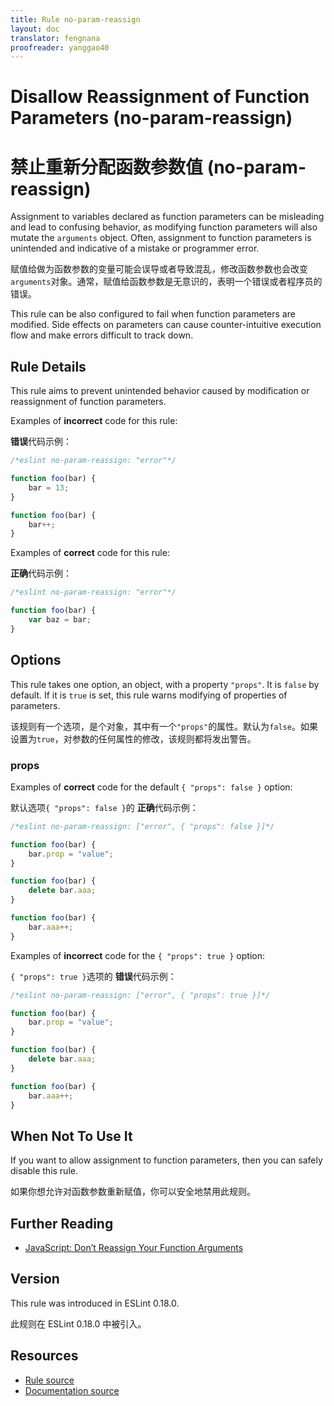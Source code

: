 ```yaml
---
title: Rule no-param-reassign
layout: doc
translator: fengnana
proofreader: yanggao40
---
```

<!-- Note: No pull requests accepted for this file. See README.md in the root directory for details. -->

# Disallow Reassignment of Function Parameters (no-param-reassign)

# 禁止重新分配函数参数值 (no-param-reassign)

Assignment to variables declared as function parameters can be misleading and lead to confusing behavior, as modifying function parameters will also mutate the `arguments` object. Often, assignment to function parameters is unintended and indicative of a mistake or programmer error.

赋值给做为函数参数的变量可能会误导或者导致混乱，修改函数参数也会改变`arguments`对象。通常，赋值给函数参数是无意识的，表明一个错误或者程序员的错误。

This rule can be also configured to fail when function parameters are modified. Side effects on parameters can cause counter-intuitive execution flow and make errors difficult to track down.

## Rule Details

This rule aims to prevent unintended behavior caused by modification or reassignment of function parameters.

Examples of **incorrect** code for this rule:

**错误**代码示例：

```js
/*eslint no-param-reassign: "error"*/

function foo(bar) {
    bar = 13;
}

function foo(bar) {
    bar++;
}
```

Examples of **correct** code for this rule:

**正确**代码示例：

```js
/*eslint no-param-reassign: "error"*/

function foo(bar) {
    var baz = bar;
}
```

## Options

This rule takes one option, an object, with a property `"props"`. It is `false` by default. If it is `true` is set, this rule warns modifying of properties of parameters.

该规则有一个选项，是个对象，其中有一个`"props"`的属性。默认为`false`。如果设置为`true`，对参数的任何属性的修改，该规则都将发出警告。

### props

Examples of **correct** code for the default `{ "props": false }` option:

默认选项`{ "props": false }`的 **正确**代码示例：

```js
/*eslint no-param-reassign: ["error", { "props": false }]*/

function foo(bar) {
    bar.prop = "value";
}

function foo(bar) {
    delete bar.aaa;
}

function foo(bar) {
    bar.aaa++;
}
```

Examples of **incorrect** code for the `{ "props": true }` option:

`{ "props": true }`选项的 **错误**代码示例：

```js
/*eslint no-param-reassign: ["error", { "props": true }]*/

function foo(bar) {
    bar.prop = "value";
}

function foo(bar) {
    delete bar.aaa;
}

function foo(bar) {
    bar.aaa++;
}
```

## When Not To Use It

If you want to allow assignment to function parameters, then you can safely disable this rule.

如果你想允许对函数参数重新赋值，你可以安全地禁用此规则。

## Further Reading

* [JavaScript: Don’t Reassign Your Function Arguments](http://spin.atomicobject.com/2011/04/10/javascript-don-t-reassign-your-function-arguments/)

## Version

This rule was introduced in ESLint 0.18.0.

此规则在 ESLint 0.18.0 中被引入。

## Resources

* [Rule source](https://github.com/eslint/eslint/tree/master/lib/rules/no-param-reassign.js)
* [Documentation source](https://github.com/eslint/eslint/tree/master/docs/rules/no-param-reassign.md)
